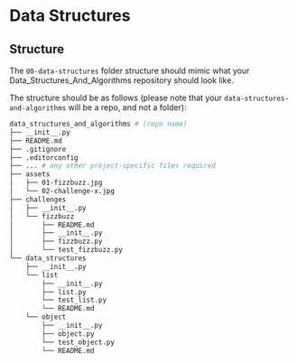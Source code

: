 # Data Structures

## Structure

The `00-data-structures` folder structure should mimic what your Data_Structures_And_Algorithms repository should look like.

The structure should be as follows (please note that your `data-structures-and-algorithms` will be a repo, and not a folder):

```sh
data_structures_and_algorithms # (repo name)
├── __init__.py
├── README.md
├── .gitignore
├── .editorconfig
├── ... # any other project-specific files required
├── assets
│   ├── 01-fizzbuzz.jpg
│   └── 02-challenge-x.jpg
├── challenges
│   ├── __init__.py
│   └── fizzbuzz
│       ├── README.md
│       ├── __init__.py
│       ├── fizzbuzz.py
│       └── test_fizzbuzz.py
└── data_structures
    ├── __init__.py
    └── list
        ├── __init__.py
        ├── list.py
        └── test_list.py
        └── README.md
    └── object
        ├── __init__.py
        ├── object.py
        └── test_object.py
        └── README.md
```



